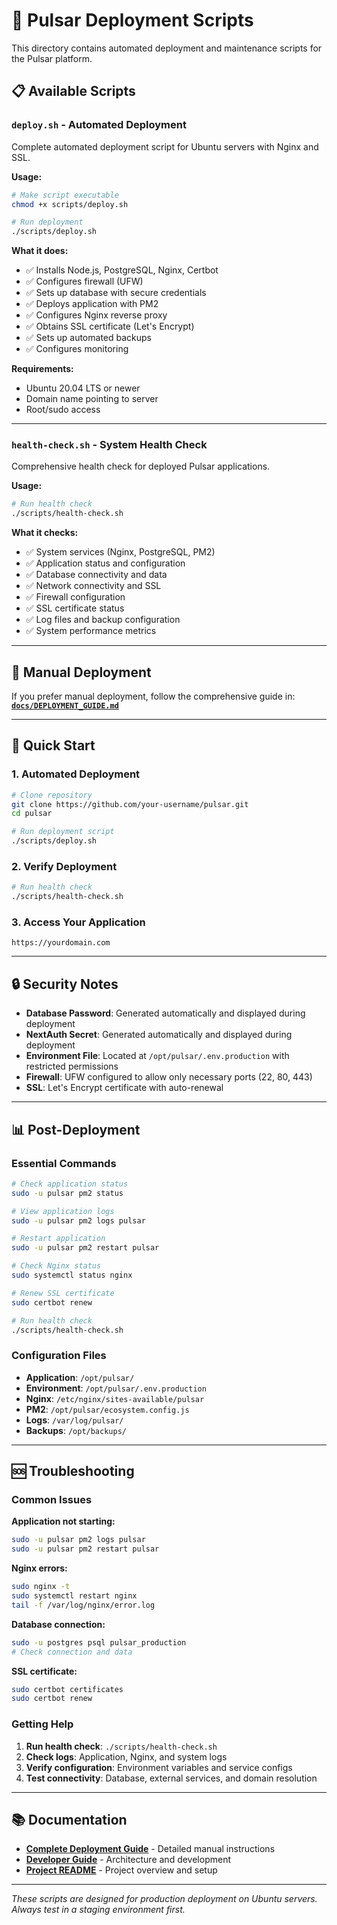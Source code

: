 # 🚀 Pulsar Deployment Scripts

This directory contains automated deployment and maintenance scripts for the Pulsar platform.

## 📋 Available Scripts

### **`deploy.sh`** - Automated Deployment
Complete automated deployment script for Ubuntu servers with Nginx and SSL.

**Usage:**
```bash
# Make script executable
chmod +x scripts/deploy.sh

# Run deployment
./scripts/deploy.sh
```

**What it does:**
- ✅ Installs Node.js, PostgreSQL, Nginx, Certbot
- ✅ Configures firewall (UFW)
- ✅ Sets up database with secure credentials
- ✅ Deploys application with PM2
- ✅ Configures Nginx reverse proxy
- ✅ Obtains SSL certificate (Let's Encrypt)
- ✅ Sets up automated backups
- ✅ Configures monitoring

**Requirements:**
- Ubuntu 20.04 LTS or newer
- Domain name pointing to server
- Root/sudo access

---

### **`health-check.sh`** - System Health Check
Comprehensive health check for deployed Pulsar applications.

**Usage:**
```bash
# Run health check
./scripts/health-check.sh
```

**What it checks:**
- ✅ System services (Nginx, PostgreSQL, PM2)
- ✅ Application status and configuration
- ✅ Database connectivity and data
- ✅ Network connectivity and SSL
- ✅ Firewall configuration
- ✅ SSL certificate status
- ✅ Log files and backup configuration
- ✅ System performance metrics

---

## 🔧 Manual Deployment

If you prefer manual deployment, follow the comprehensive guide in:
**[`docs/DEPLOYMENT_GUIDE.md`](../docs/DEPLOYMENT_GUIDE.md)**

---

## 🎯 Quick Start

### **1. Automated Deployment**
```bash
# Clone repository
git clone https://github.com/your-username/pulsar.git
cd pulsar

# Run deployment script
./scripts/deploy.sh
```

### **2. Verify Deployment**
```bash
# Run health check
./scripts/health-check.sh
```

### **3. Access Your Application**
```
https://yourdomain.com
```

---

## 🔒 Security Notes

- **Database Password**: Generated automatically and displayed during deployment
- **NextAuth Secret**: Generated automatically and displayed during deployment
- **Environment File**: Located at `/opt/pulsar/.env.production` with restricted permissions
- **Firewall**: UFW configured to allow only necessary ports (22, 80, 443)
- **SSL**: Let's Encrypt certificate with auto-renewal

---

## 📊 Post-Deployment

### **Essential Commands**
```bash
# Check application status
sudo -u pulsar pm2 status

# View application logs
sudo -u pulsar pm2 logs pulsar

# Restart application
sudo -u pulsar pm2 restart pulsar

# Check Nginx status
sudo systemctl status nginx

# Renew SSL certificate
sudo certbot renew

# Run health check
./scripts/health-check.sh
```

### **Configuration Files**
- **Application**: `/opt/pulsar/`
- **Environment**: `/opt/pulsar/.env.production`
- **Nginx**: `/etc/nginx/sites-available/pulsar`
- **PM2**: `/opt/pulsar/ecosystem.config.js`
- **Logs**: `/var/log/pulsar/`
- **Backups**: `/opt/backups/`

---

## 🆘 Troubleshooting

### **Common Issues**

**Application not starting:**
```bash
sudo -u pulsar pm2 logs pulsar
sudo -u pulsar pm2 restart pulsar
```

**Nginx errors:**
```bash
sudo nginx -t
sudo systemctl restart nginx
tail -f /var/log/nginx/error.log
```

**Database connection:**
```bash
sudo -u postgres psql pulsar_production
# Check connection and data
```

**SSL certificate:**
```bash
sudo certbot certificates
sudo certbot renew
```

### **Getting Help**

1. **Run health check**: `./scripts/health-check.sh`
2. **Check logs**: Application, Nginx, and system logs
3. **Verify configuration**: Environment variables and service configs
4. **Test connectivity**: Database, external services, and domain resolution

---

## 📚 Documentation

- **[Complete Deployment Guide](../docs/DEPLOYMENT_GUIDE.md)** - Detailed manual instructions
- **[Developer Guide](../docs/DEVELOPER_GUIDE.md)** - Architecture and development
- **[Project README](../README.md)** - Project overview and setup

---

*These scripts are designed for production deployment on Ubuntu servers. Always test in a staging environment first.*
